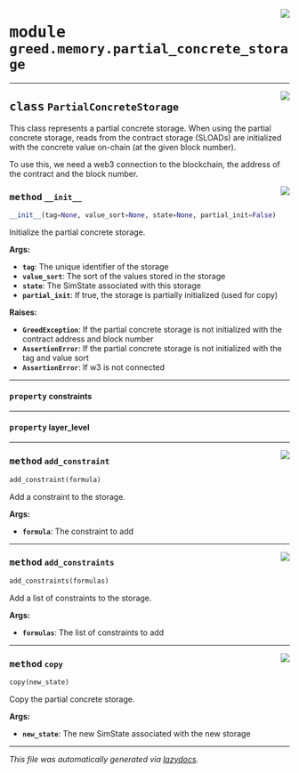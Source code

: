 <!-- markdownlint-disable -->

<a href="https://github.com/ucsb-seclab/greed/tree/main/greed/memory/partial_concrete_storage.py#L0"><img align="right" style="float:right;" src="https://img.shields.io/badge/-source-cccccc?style=flat-square"></a>

# <kbd>module</kbd> `greed.memory.partial_concrete_storage`






---

<a href="https://github.com/ucsb-seclab/greed/tree/main/greed/memory/partial_concrete_storage.py#L14"><img align="right" style="float:right;" src="https://img.shields.io/badge/-source-cccccc?style=flat-square"></a>

## <kbd>class</kbd> `PartialConcreteStorage`
This class represents a partial concrete storage. When using the partial concrete storage, reads from the contract storage (SLOADs) are initialized with the concrete value on-chain (at the given block number). 

To use this, we need a web3 connection to the blockchain, the address of the contract and the block number. 

<a href="https://github.com/ucsb-seclab/greed/tree/main/greed/memory/partial_concrete_storage.py#L25"><img align="right" style="float:right;" src="https://img.shields.io/badge/-source-cccccc?style=flat-square"></a>

### <kbd>method</kbd> `__init__`

```python
__init__(tag=None, value_sort=None, state=None, partial_init=False)
```

Initialize the partial concrete storage. 

**Args:**
 
 - <b>`tag`</b>:  The unique identifier of the storage 
 - <b>`value_sort`</b>:  The sort of the values stored in the storage 
 - <b>`state`</b>:  The SimState associated with this storage 
 - <b>`partial_init`</b>:  If true, the storage is partially initialized (used for copy) 

**Raises:**
 
 - <b>`GreedException`</b>:  If the partial concrete storage is not initialized with the contract address and block number 
 - <b>`AssertionError`</b>:  If the partial concrete storage is not initialized with the tag and value sort 
 - <b>`AssertionError`</b>:  If w3 is not connected 


---

#### <kbd>property</kbd> constraints





---

#### <kbd>property</kbd> layer_level







---

<a href="https://github.com/ucsb-seclab/greed/tree/main/greed/memory/partial_concrete_storage.py#L72"><img align="right" style="float:right;" src="https://img.shields.io/badge/-source-cccccc?style=flat-square"></a>

### <kbd>method</kbd> `add_constraint`

```python
add_constraint(formula)
```

Add a constraint to the storage. 

**Args:**
 
 - <b>`formula`</b>:  The constraint to add 

---

<a href="https://github.com/ucsb-seclab/greed/tree/main/greed/memory/partial_concrete_storage.py#L80"><img align="right" style="float:right;" src="https://img.shields.io/badge/-source-cccccc?style=flat-square"></a>

### <kbd>method</kbd> `add_constraints`

```python
add_constraints(formulas)
```

Add a list of constraints to the storage. 

**Args:**
 
 - <b>`formulas`</b>:  The list of constraints to add 

---

<a href="https://github.com/ucsb-seclab/greed/tree/main/greed/memory/partial_concrete_storage.py#L154"><img align="right" style="float:right;" src="https://img.shields.io/badge/-source-cccccc?style=flat-square"></a>

### <kbd>method</kbd> `copy`

```python
copy(new_state)
```

Copy the partial concrete storage. 

**Args:**
 
 - <b>`new_state`</b>:  The new SimState associated with the new storage 




---

_This file was automatically generated via [lazydocs](https://github.com/ml-tooling/lazydocs)._
